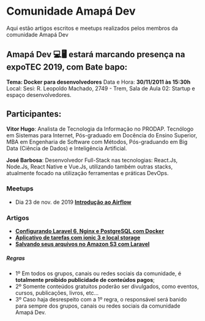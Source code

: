 # Comunidade Amapá Dev

Aqui estão artigos escritos e meetups realizados pelos membros da comunidade Amapá Dev


## Amapá Dev  💻🖥 estará marcando presença na expoTEC 2019, com Bate bapo:
**Tema: Docker para desenvolvedores**
Data e Hora: **30/11/2011 às 15:30h**
Local: Sesi: R. Leopoldo Machado, 2749 - Trem, Sala de Aula 02: Startup e espaço desenvolvedores.

## Participantes: 

**Vitor Hugo**: Analista de Tecnologia da Informação no PRODAP. Tecnólogo em Sistemas para Internet, Pós-graduado em Docência do Ensino Superior, MBA em Engenharia de Software com Métodos, Pós-graduando em Big Data (Ciência de
Dados) e Inteligência Artificial.

**José Barbosa**: Desenvolvedor Full-Stack nas tecnologias: React.Js, Node.Js, React Native e Vue.Js, utilizando também outras stacks, atualmente focado na utilização ferramentas e práticas DevOps.



### Meetups

- Dia 23 de nov. de 2019  [ **Introdução ao Airflow**](https://www.youtube.com/watch?v=Dik5-_NYAA0&feature=youtu.be)


### Artigos

- [ **Configurando Laravel 6, Nginx e PostgreSQL com Docker**](https://medium.com/@vhsilva.ap/configurando-laravel-6-nginx-e-postgresql-com-docker-9ad29c53d5)
- [ **Aplicativo de tarefas com ionic 3 e local storage**](https://medium.com/@juniorsnts123/aplicativo-de-tarefas-com-ionic-3-e-local-storage-cbaa9565046)
- [ **Salvando seus arquivos no Amazon S3 com Laravel**](https://medium.com/@ediltondanniken/salvando-seus-arquivos-no-amazon-s3-com-laravel-f20d389c6185)

##### Regras
  - 1º Em todos os grupos, canais ou redes sociais da comunidade, é **totalmente proibido publicidade de conteúdos pagos**;
  - 2º Somente conteúdos gratuitos poderão ser divulgados, como eventos, cursos, publicações, livros, etc...
  - 3º Caso haja desrespeito com a 1º regra, o responsável será banido para sempre dos grupos, canais ou redes sociais da comunidade Amapá Dev.


